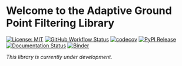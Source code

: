# Welcome to the Adaptive Ground Point Filtering Library

[![License: MIT](https://img.shields.io/badge/License-MIT-yellow.svg)](https://opensource.org/licenses/MIT)
[![GitHub Workflow Status](https://img.shields.io/github/workflow/status/ssciwr/filteradapt/CI)](https://github.com/ssciwr/filteradapt/actions?query=workflow%3ACI)
[![codecov](https://codecov.io/gh/ssciwr/filteradapt/branch/main/graph/badge.svg?token=ONIG38R74Y)](https://codecov.io/gh/ssciwr/filteradapt)
[![PyPI Release](https://img.shields.io/pypi/v/filteradapt.svg)](https://pypi.org/project/filteradapt)
[![Documentation Status](https://readthedocs.org/projects/filteradapt/badge/)](https://filteradapt.readthedocs.io/)
[![Binder](https://mybinder.org/badge_logo.svg)](https://mybinder.org/v2/gh/ssciwr/filteradapt/main)

*This library is currently under development.*
